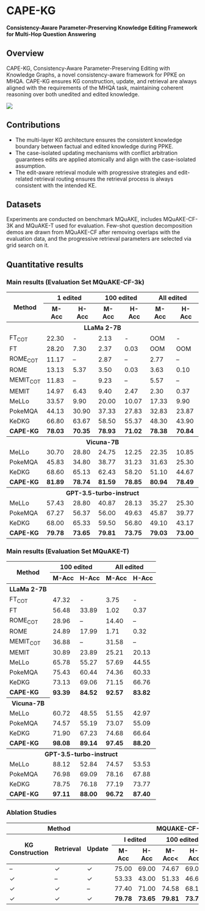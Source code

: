 # CAPE-KG
**Consistency-Aware Parameter-Preserving Knowledge Editing Framework for Multi-Hop Question Answering**
## Overview
CAPE-KG, Consistency-Aware Parameter-Preserving Editing with Knowledge Graphs, a novel consistency-aware framework for PPKE on MHQA. CAPE-KG ensures KG construction, update, and retrieval are always aligned with the requirements of the MHQA task, maintaining coherent reasoning over both unedited and edited knowledge.

![](README/method%20graph.png)


## Contributions
* The multi-layer KG architecture ensures the consistent knowledge boundary between factual and edited knowledge during PPKE.
* The case-isolated updating mechanisms with conflict arbitration guarantees edits are applied atomically and align with the case-isolated assumption.
* The edit-aware retrieval module with progressive strategies and edit-related retrieval routing ensures the retrieval process is always consistent with the intended KE.

## Datasets
Experiments are conducted on benchmark MQuAKE, includes MQuAKE-CF-3K and MQuAKE-T used for evaluation. Few-shot question decomposition demos are drawn from MQuAKE-CF after removing overlaps with the evaluation data, and the progressive retrieval
parameters are selected via grid search on it.

## Quantitative results
### Main results (Evaluation Set MQuAKE-CF-3k)

<table>
  <thead>
    <tr>
      <th rowspan="2">Method</th>
      <th colspan="2">1 edited</th>
      <th colspan="2">100 edited</th>
      <th colspan="2">All edited</th>
    </tr>
    <tr>
      <th>M-Acc<th>H-Acc
      <th>M-Acc<th>H-Acc
      <th>M-Acc<th>H-Acc
    </tr>
  </thead>
  <tbody>
    <tr>
      <th colspan="7" style="text-align:center;">LLaMa 2-7B</th>
    </tr>
    <tr>
      <td>FT<sub>COT
      <td>22.30<td>-
      <td>2.13<td>-
      <td>OOM<td>-
    </tr>
    <tr>
      <td>FT</td>
      <td>28.20<td>7.30
      <td>2.37<td>0.03
      <td>OOM<td>OOM
    </tr>
    <tr>
      <td>ROME<sub>COT
      <td>11.17<td>–
      <td>2.87<td>–
      <td>2.77<td>–
    </tr>
    <tr>
      <td>ROME</td>
      <td>13.13<td>5.37
      <td>3.50<td>0.03
      <td>3.63<td>0.10
    </tr>
    <tr>
      <td>MEMIT<sub>COT
      <td>11.83<td>–
      <td>9.23<td>–
      <td>5.57<td>–
    </tr>
    <tr>
      <td>MEMIT</td>
      <td>14.97<td>6.43
      <td>9.40<td>2.47
      <td>2.30<td>0.37
    </tr>
    <tr>
      <td>MeLLo</td>
      <td>33.57<td>9.90
      <td>20.00<td>10.07
      <td>17.33<td>9.90
    </tr>
    <tr>
      <td>PokeMQA</td>
      <td>44.13<td>30.90
      <td>37.33<td>27.83
      <td>32.83<td>23.87
    </tr>
    <tr>
      <td>KeDKG</td>
      <td>66.80<td>63.67
      <td>58.50<td>55.37
      <td>48.30<td>43.90
    </tr>
    <tr>
      <td><strong>CAPE-KG
      <td><strong>78.03<td><strong>70.35
      <td><strong>78.93<td><strong>71.02
      <td><strong>78.38<td><strong>70.84
    </tr>


 <tr>
      <th colspan="7" style="text-align:center;">Vicuna-7B</th>
    </tr>
    <tr>
      <td>MeLLo</td>
      <td>30.70<td>28.80
      <td>24.75<td>12.25
      <td>22.35<td>10.85
    </tr>
    <tr>
      <td>PokeMQA</td>
      <td>45.83<td>34.80
      <td>38.77<td>31.23
      <td>31.63<td>25.30
    </tr>
    <tr>
      <td>KeDKG</td>
      <td>68.60<td>65.13
      <td>62.43<td>58.20
      <td>51.10<td>44.67
    </tr>
    <tr>
      <td><strong>CAPE-KG
      <td><strong>81.89<td><strong>78.74
      <td><strong>81.59<td><strong>78.85
      <td><strong>80.94<td><strong>78.49
    </tr>



 <tr>
      <th colspan="7" style="text-align:center;">GPT-3.5-turbo-instruct</th>
    </tr>
    <tr>
      <td>MeLLo</td>
      <td>57.43<td>28.80
      <td>40.87<td>28.13
      <td>35.27<td>25.30
    </tr>
    <tr>
      <td>PokeMQA</td>
      <td>67.27<td>56.37
      <td>56.00<td>49.63
      <td>45.87<td>39.77
    </tr>
    <tr>
      <td>KeDKG</td>
      <td>68.00<td>65.33
      <td>59.50<td>56.80
      <td>49.10<td>43.17
    </tr>
    <tr>
      <td><strong>CAPE-KG
      <td><strong>79.78<td><strong>73.65
      <td><strong>79.81<td><strong>73.75
      <td><strong>79.03<td><strong>73.00
    </tr>
  </tbody>
</table>

### Main results (Evaluation Set MQuAKE-T)
<table>
  <thead>
    <tr>
      <th rowspan="2">Method</th>
      <th colspan="2">100 edited</th>
      <th colspan="2">All edited</th>
    </tr>
    <tr>
      <th>M-Acc<th>H-Acc
      <th>M-Acc<th>H-Acc
    </tr>
  </thead>
  <tbody>
    <tr>
      <th colspan=“5” style="text-align:center;">LLaMa 2-7B</th>
    </tr>
    <tr>
      <td>FT<sub>COT
      <td>47.32<td>-
      <td>3.75<td>-
    </tr>
    <tr>
      <td>FT</td>
      <td>56.48<td>33.89
      <td>1.02<td>0.37
    </tr>
    <tr>
      <td>ROME<sub>COT
      <td>28.96<td>–
      <td>14.40<td>–
    </tr>
    <tr>
      <td>ROME</td>
      <td>24.89<td>17.99
      <td>1.71<td>0.32
    </tr>
    <tr>
      <td>MEMIT<sub>COT
      <td>36.88<td>–
      <td>31.58<td>–
    </tr>
    <tr>
      <td>MEMIT</td>
      <td>30.89<td>23.89
      <td>25.21<td>20.13
    </tr>
    <tr>
      <td>MeLLo</td>
      <td>65.78<td>55.27
      <td>57.69<td>44.55
    </tr>
    <tr>
      <td>PokeMQA</td>
      <td>75.43<td>60.44
      <td>74.36<td>60.33
    </tr>
    <tr>
      <td>KeDKG</td>
      <td>73.13<td>69.06
      <td>71.15<td>66.76
    </tr>
    <tr>
      <td><strong>CAPE-KG
      <td><strong>93.39<td><strong>84.52
      <td><strong>92.57<td><strong>83.82
    </tr>


 <tr>
      <th colspan=“5” style="text-align:center;">Vicuna-7B</th>
    </tr>
    <tr>
      <td>MeLLo</td>
      <td>60.72<td>48.55
      <td>51.55<td>42.97
    </tr>
    <tr>
      <td>PokeMQA</td>
      <td>74.57<td>55.19
      <td>73.07<td>55.09
    </tr>
    <tr>
      <td>KeDKG</td>
      <td>71.90<td>67.23
      <td>74.68<td>66.64
    </tr>
    <tr>
      <td><strong>CAPE-KG
      <td><strong>98.08<td><strong>89.14
      <td><strong>97.45<td><strong>88.20
    </tr>

 <tr>
       <th colspan="7" style="text-align:center;">GPT-3.5-turbo-instruct</th>    <tr>
      <td>MeLLo</td>
      <td>88.12<td>52.84
      <td>74.57<td>53.53
    </tr>
    <tr>
      <td>PokeMQA</td>
      <td>76.98<td>69.09
      <td>78.16<td>67.88
    </tr>
    <tr>
      <td>KeDKG</td>
      <td>78.75<td>76.18
      <td>77.19<td>73.77
    </tr>
    <tr>
      <td><strong>CAPE-KG
      <td><strong>97.11<td><strong>88.00
      <td><strong>96.72<td><strong>87.40
    </tr>
  </tbody>
</table>


### Ablation Studies

<table>
  <thead>
    <tr>
      <th colspan="3">Method</th>
      <th colspan="6">MQUAKE-CF-3K</th>
      <th colspan="4">MQUAKE-CF-T</th>
    </tr>
    <tr>
      <th rowspan="2">KG Construction</th>
      <th rowspan="2">Retrieval</th>
      <th rowspan="2">Update</th>
      <th colspan="2">I edited</th>
      <th colspan="2">100 edited</th>
      <th colspan="2">All edited</th>
      <th colspan="2">I edited</th>
      <th colspan="2">All edited</th>
    </tr>
    <tr>
      <th>M-Acc<th>H-Acc
      <th>M-Acc<<th>H-Acc
      <th>M-Acc<th>H-Acc
      <th>M-Acc<th>H-Acc
      <th>M-Acc<th>H-Acc
    </tr>
  </thead>
  <tbody>
    <tr>
      <td>–<td>✓<td>✓
      <td>75.00<td>69.00
      <td>74.67<td>69.04
      <td>75.67<td>69.00
      <td>96.00<td>86.60
      <td>95.80<td>86.60
    </tr>
    <tr>
      <td>✓<td>–<td>✓
      <td>53.33<td>43.00
      <td>51.33<td>46.67
      <td>51.93<td>46.00
      <td>87.33<td>81.67
      <td>87.67<td>82.00
    </tr>
    <tr>
      <td>✓<td>✓<td>–
      <td>77.40<td>71.00</td>
      <td>74.58<td>68.14</td>
      <td>74.29<td>68.10</td>
      <td>96.60<td>87.10</td>
      <td>94.35<td>85.60</td>
    </tr>
    <tr>
      <td>✓<td>✓<td>✓
      <td><strong>79.78<td><strong>73.65
      <td><strong>79.81<td><strong>73.75</strong>
      <td><strong>79.03<td><strong>73.00</strong>
      <td><strong>97.11<td><strong>88.00</strong>
      <td><strong>96.72<td><strong>87.40</strong>
    </tr>
  </tbody>
</table>

